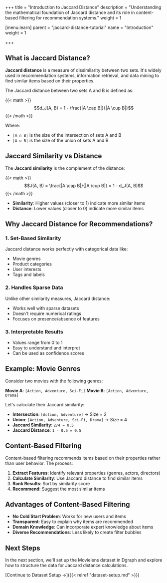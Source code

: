 +++
title = "Introduction to Jaccard Distance"
description = "Understanding the mathematical foundation of Jaccard distance and its role in content-based filtering for recommendation systems."
weight = 1

[menu.learn]
  parent = "jaccard-distance-tutorial"
  name = "Introduction"
  weight = 1

+++

## What is Jaccard Distance?

**Jaccard distance** is a measure of dissimilarity between two sets. It's widely used in recommendation systems, information retrieval, and data mining to find similar items based on their properties.

The Jaccard distance between two sets A and B is defined as:

{{< math >}}
$$d_J(A, B) = 1 - \frac{|A \cap B|}{|A \cup B|}$$
{{< /math >}}

Where:
- `|A ∩ B|` is the size of the intersection of sets A and B
- `|A ∪ B|` is the size of the union of sets A and B

## Jaccard Similarity vs Distance

The **Jaccard similarity** is the complement of the distance:

{{< math >}}
$$J(A, B) = \frac{|A \cap B|}{|A \cup B|} = 1 - d_J(A, B)$$
{{< /math >}}

- **Similarity**: Higher values (closer to 1) indicate more similar items
- **Distance**: Lower values (closer to 0) indicate more similar items

## Why Jaccard Distance for Recommendations?

### 1. **Set-Based Similarity**
Jaccard distance works perfectly with categorical data like:
- Movie genres
- Product categories
- User interests
- Tags and labels

### 2. **Handles Sparse Data**
Unlike other similarity measures, Jaccard distance:
- Works well with sparse datasets
- Doesn't require numerical ratings
- Focuses on presence/absence of features

### 3. **Interpretable Results**
- Values range from 0 to 1
- Easy to understand and interpret
- Can be used as confidence scores

## Example: Movie Genres

Consider two movies with the following genres:

**Movie A**: `[Action, Adventure, Sci-Fi]`
**Movie B**: `[Action, Adventure, Drama]`

Let's calculate their Jaccard similarity:

- **Intersection**: `[Action, Adventure]` → Size = 2
- **Union**: `[Action, Adventure, Sci-Fi, Drama]` → Size = 4
- **Jaccard Similarity**: `2/4 = 0.5`
- **Jaccard Distance**: `1 - 0.5 = 0.5`

## Content-Based Filtering

Content-based filtering recommends items based on their properties rather than user behavior. The process:

1. **Extract Features**: Identify relevant properties (genres, actors, directors)
2. **Calculate Similarity**: Use Jaccard distance to find similar items
3. **Rank Results**: Sort by similarity score
4. **Recommend**: Suggest the most similar items

## Advantages of Content-Based Filtering

- **No Cold Start Problem**: Works for new users and items
- **Transparent**: Easy to explain why items are recommended
- **Domain Knowledge**: Can incorporate expert knowledge about items
- **Diverse Recommendations**: Less likely to create filter bubbles

## Next Steps

In the next section, we'll set up the Movielens dataset in Dgraph and explore how to structure the data for Jaccard distance calculations.

[Continue to Dataset Setup →]({{< relref "dataset-setup.md" >}})
